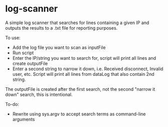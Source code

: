 # log-scanner
A simple log scanner that searches for lines containing a given IP and outputs the results to a .txt file for reporting purposes.

To use:
- Add the log file you want to scan as inputFile
- Run script
- Enter the IP/string you want to search for, script will print all lines and create outputFile
- Enter a second string to narrow it down, i.e. Received disconnect, Invalid user, etc. Script will print all lines from dataLog that also contain 2nd string.

The outputFile is created after the first search, not the second "narrow it down" search, this is intentional.

To-do:
- Rewrite using sys.argv to accept search terms as command-line arguments
